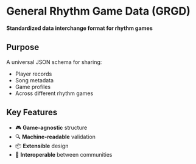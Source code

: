 # General Rhythm Game Data (GRGD)

**Standardized data interchange format for rhythm games**

## Purpose
A universal JSON schema for sharing:
- Player records
- Song metadata 
- Game profiles
- Across different rhythm games

## Key Features
- 🎮 **Game-agnostic** structure
- 🔍 **Machine-readable** validation
- 📦 **Extensible** design
- 🔄 **Interoperable** between communities
